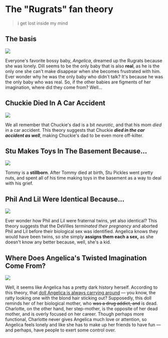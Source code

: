 # The "Rugrats" fan theory

>i get lost inside my mind

## The basis

![](https://img.buzzfeed.com/buzzfeed-static/static/2015-11/24/21/enhanced/webdr09/anigif_enhanced-25794-1448417523-1.gif)

Everyone's favorite bossy baby, *Angelica*, dreamed up the Rugrats because she was lonely. Dill seems to be the only baby that is also **real**, as he is the only one she can't make disappear when she becomes frustrated with him. Ever wonder why he was the only baby who didn't talk? It's because he was the only baby who was real. So, if the other babies are figments of her imagination, where did they come from? Well...

## Chuckie Died In A Car Accident

![](https://media.giphy.com/media/10pDC5eEKb1ADm/giphy.gif)

We all remember that Chuckie's dad is a bit *neurotic*, and that his mom *died* in a car accident. This theory suggests that Chuckie ***died in the car accident as well***, making Chuckie's dad to be even more off-kilter.

## Stu Makes Toys In The Basement Because...

![](http://38.media.tumblr.com/77e2f2fcc3b3c803c933fd31170165d6/tumblr_msqa5kNXBw1qgtmlco1_500.png)

Tommy is a **stillborn**. After Tommy died at birth, Stu Pickles went pretty nuts, and spent all of his time making toys in the basement as a way to deal with his grief.

## Phil And Lil Were Identical Because...

![](https://media.giphy.com/media/12s3YUknVpKV5C/giphy.gif)

Ever wonder how Phil and Lil were fraternal twins, yet also identical? This theory suggests that the DeVilles *terminated their pregnancy* and aborted Phil and Lil before their biological sex was identified. Angelica knows they would have been twins, so she simply **assigns them each a sex,** as she doesn't know any better because, well, she's a kid.

## Where Does Angelica's Twisted Imagination Come From?

![](https://vignette.wikia.nocookie.net/rugrats/images/5/5c/Cynthia.png/revision/latest?cb=20130515182810)

Well, it seems like Angelica has a pretty dark history herself. According to this theory, that [doll Angelica is always carrying around](http://creepypasta.wikia.com/wiki/The_Rugrats_Theory "one more theory that involves Cynthia") — you know, the ratty looking one with the blond hair sticking out? Supposedly, this doll reminds her of her biological mother, who ~~was a drug addict, and~~ is dead. Charlotte, on the other hand, her step-mother, is the opposite of her dead mother, and is overly focused on her career. Though perhaps more functional, Charlotte never gives Angelica much love or attention, so Angelica feels lonely and like she has to make up her friends to have fun — and perhaps, have people to exert some control over.

